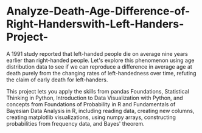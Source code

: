 # Analyze-Death-Age-Difference-of-Right-Handerswith-Left-Handers-Project-
A 1991 study reported that left-handed people die on average nine years earlier than right-handed people. Let's explore this phenomenon using age distribution data to see if we can reproduce a difference in average age at death purely from the changing rates of left-handedness over time, refuting the claim of early death for left-handers.

This project lets you apply the skills from pandas Foundations, Statistical Thinking in Python, Introduction to Data Visualization with Python, and concepts from Foundations of Probability in R and Fundamentals of Bayesian Data Analysis in R, including reading data, creating new columns, creating matplotlib visualizations, using numpy arrays, constructing probabilities from frequency data, and Bayes' theorem.
